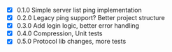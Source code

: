 - [X] 0.1.0 Simple server list ping implementation
- [X] 0.2.0 Legacy ping support? Better project structure
- [X] 0.3.0 Add login logic, better error handling
- [X] 0.4.0 Compression, Unit tests
- [X] 0.5.0 Protocol lib changes, more tests